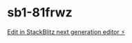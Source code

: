 # sb1-81frwz

[Edit in StackBlitz next generation editor ⚡️](https://stackblitz.com/~/github.com/bahri24/sb1-81frwz)